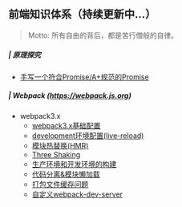 ## 前端知识体系（持续更新中...）
> Motto: 所有自由的背后，都是苦行僧般的自律。

##### | 原理探究
  - [手写一个符合Promise/A+规范的Promise](./Notes/1.编程基础/3.JS/8.ES6+语法/1.手写Promise.md)

##### | Webpack (https://webpack.js.org)
- webpack3.x
  - [webpack3.x基础配置](./Notes/5.工程开发/5.构建工具/1.Webpack/1.%20%203.x基本配置.md)
  - [development环境配置(live-reload)](./Notes/5.工程开发/5.构建工具/1.Webpack/2.%20development环境配置(live-reload).md)
  - [模块热替换(HMR)](./Notes/5.工程开发/5.构建工具/1.Webpack/3.模块热替换(HMR).md)
  - [Three Shaking](./note/../Notes/5.工程开发/5.构建工具/1.Webpack/4.Tree%20Shaking.md)
  - [生产环境和开发环境的构建](./Notes/5.工程开发/5.构建工具/1.Webpack/5.生产环境和开发环境的构建.md)
  - [代码分离&模块懒加载](./note/../Notes/5.工程开发/5.构建工具/1.Webpack/6.代码分离_懒加载_打包文件分析.md)
  - [打包文件缓存问题](./Notes/5.工程开发/5.构建工具/1.Webpack/7.打包文件缓存问题.md)
  - [自定义webpack-dev-server](./note/../Notes/5.工程开发/5.构建工具/1.Webpack/8.自定义webpack-dev-server.md)